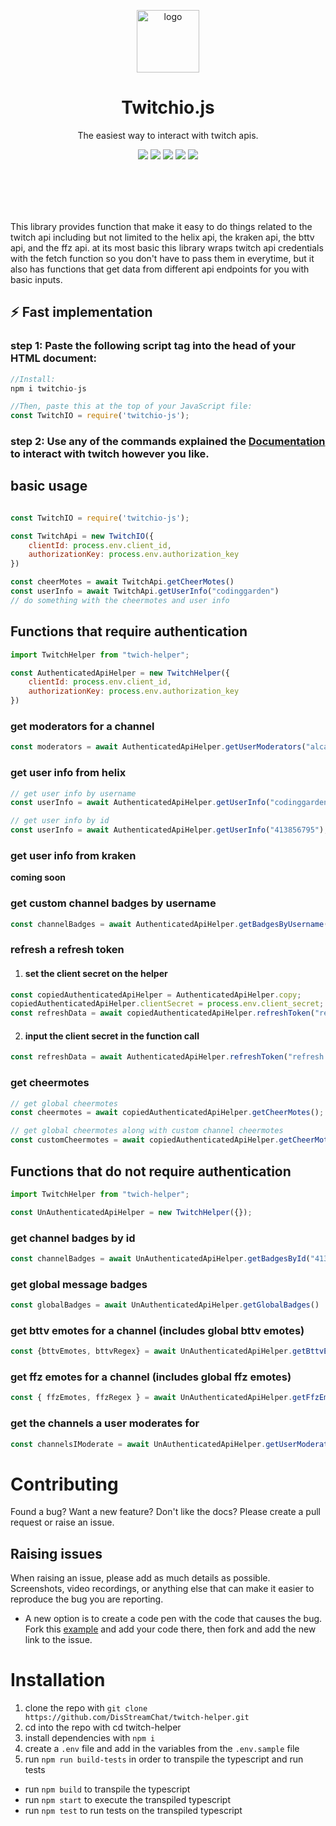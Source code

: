 <p align="center"><a href="https://github.com/nastyox/Rando.js#nastyox"><img src="https://cdn.discordapp.com/attachments/727356806552092675/755515540663173231/logo.svg" alt="logo" height=100/></a></p>
<h1 align="center">Twitchio.js</h1>
<p align="center">The easiest way to interact with twitch apis.</p>

<p align="center">
	<a href="https://github.com/GypsyDangerous/twitch-helper"><img src="https://img.shields.io/npm/v/twitchio-js?style=for-the-badge"/></a>
    <a href="https://opensource.org/licenses/MIT"><img src="https://img.shields.io/badge/License-MIT-yellow.svg?style=for-the-badge"/></a>
    <img src="https://img.shields.io/bundlephobia/min/twitchio-js?style=for-the-badge"/>
    <a href="https://github.com/gypsydangerous/twitchio-js/stargazers"><img src="https://img.shields.io/github/stars/gypsydangerous/twitchio-js.svg?style=for-the-badge"/></a>
	<img src="https://img.shields.io/npm/dw/twitchio-js?style=for-the-badge"/>
</p>
<br></br>
<br></br>

This library provides function that make it easy to do things related to the twitch api including but not limited to the helix api, the kraken api, the bttv api, and the ffz api.
at its most basic this library wraps twitch api credentials with the fetch function so you don't have to pass them in everytime, but it also has functions that get data from different api endpoints for you with basic inputs.

## :zap:  Fast implementation  
   ### step 1: Paste the following script tag into the head of your HTML document:<br/>
```JavaScript
//Install:
npm i twitchio-js

//Then, paste this at the top of your JavaScript file:
const TwitchIO = require('twitchio-js');
```
   ### step 2: Use any of the commands explained the [Documentation](/Documentation.md) to interact with twitch however you like.

## basic usage

```js

const TwitchIO = require('twitchio-js');

const TwitchApi = new TwitchIO({
    clientId: process.env.client_id,
    authorizationKey: process.env.authorization_key
})

const cheerMotes = await TwitchApi.getCheerMotes()
const userInfo = await TwitchApi.getUserInfo("codinggarden")
// do something with the cheermotes and user info

```

## Functions that require authentication

```js
import TwitchHelper from "twich-helper";

const AuthenticatedApiHelper = new TwitchHelper({
    clientId: process.env.client_id,
    authorizationKey: process.env.authorization_key
})
```

### get moderators for a channel

```js
const moderators = await AuthenticatedApiHelper.getUserModerators("alca")
```

### get user info from helix

```js
// get user info by username
const userInfo = await AuthenticatedApiHelper.getUserInfo("codinggarden");

// get user info by id
const userInfo = await AuthenticatedApiHelper.getUserInfo("413856795");
```

### get user info from kraken

**coming soon**

### get custom channel badges by username

```js
const channelBadges = await AuthenticatedApiHelper.getBadgesByUsername("instafluff");
```

### refresh a refresh token

1. #### set the client secret on the helper

```js
const copiedAuthenticatedApiHelper = AuthenticatedApiHelper.copy;
copiedAuthenticatedApiHelper.clientSecret = process.env.client_secret;
const refreshData = await copiedAuthenticatedApiHelper.refreshToken("refresh token");
```

2. #### input the client secret in the function call

```js
const refreshData = await AuthenticatedApiHelper.refreshToken("refresh token", process.env.client_secret);
```

### get cheermotes

```js
// get global cheermotes
const cheermotes = await copiedAuthenticatedApiHelper.getCheerMotes();

// get global cheermotes along with custom channel cheermotes
const customCheermotes = await copiedAuthenticatedApiHelper.getCheerMotes("413856795");
```

## Functions that do not require authentication

```js
import TwitchHelper from "twich-helper";

const UnAuthenticatedApiHelper = new TwitchHelper({});
```
### get channel badges by id
```js
const channelBadges = await UnAuthenticatedApiHelper.getBadgesById("413856795");
```

### get global message badges
```js
const globalBadges = await UnAuthenticatedApiHelper.getGlobalBadges()
```

### get bttv emotes for a channel (includes global bttv emotes)
```js
const {bttvEmotes, bttvRegex} = await UnAuthenticatedApiHelper.getBttvEmotes("codinggarden")
```

### get ffz emotes for a channel (includes global ffz emotes)
```js
const { ffzEmotes, ffzRegex } = await UnAuthenticatedApiHelper.getFfzEmotes("codinggarden")
```

### get the channels a user moderates for
```js
const channelsIModerate = await UnAuthenticatedApiHelper.getUserModerationChannels("dav1dsnyder404")
```

# Contributing

Found a bug? Want a new feature? Don't like the docs? Please create a pull request or raise an issue.

## Raising issues

When raising an issue, please add as much details as possible. Screenshots, video recordings, or anything else that can make it easier to reproduce the bug you are reporting.

-   A new option is to create a code pen with the code that causes the bug. Fork this [example](https://www.webpackbin.com/bins/-Kxr6IEf5zXSQvGCgKBR) and add your code there, then fork and add the new link to the issue.


# Installation

1. clone the repo with `git clone https://github.com/DisStreamChat/twitch-helper.git`
2. cd into the repo with cd twitch-helper
3. install dependencies with `npm i`
4. create a `.env` file and add in the variables from the `.env.sample` file
5. run `npm run build-tests` in order to transpile the typescript and run tests

-   run `npm build` to transpile the typescript
-   run `npm start` to execute the transpiled typescript
-   run `npm test` to run tests on the transpiled typescript
